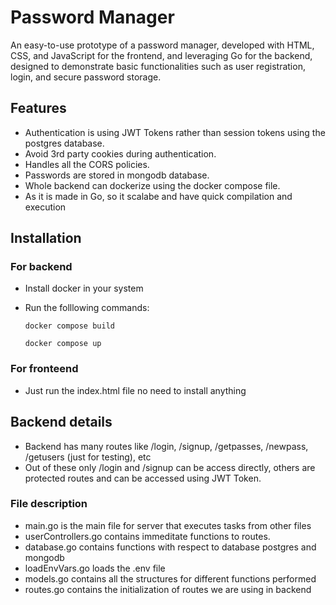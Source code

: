 # Password Manager

An easy-to-use prototype of a password manager, developed with HTML, CSS, and JavaScript for the frontend, and leveraging Go for the backend, designed to demonstrate basic functionalities such as user registration, login, and secure password storage.

## Features

- Authentication is using JWT Tokens rather than session tokens using the postgres database.
- Avoid 3rd party cookies during authentication.
- Handles all the CORS policies.
- Passwords are stored in mongodb database.
- Whole backend can dockerize using the docker compose file.
- As it is made in Go, so it scalabe and have quick compilation and execution

## Installation

### For backend

- Install docker in your system
- Run the folllowing commands:
  
  ` docker compose build `
  
  ` docker compose up `
  
### For fronteend

-  Just run the index.html file no need to install anything

## Backend details

- Backend has many routes like /login, /signup, /getpasses, /newpass, /getusers (just for testing), etc
- Out of these only /login and /signup can be access directly, others are protected routes and can be accessed using JWT Token.
  
### File description

- main.go is the main file for server that executes tasks from other files
- userControllers.go contains immeditate functions to routes.
- database.go contains functions with respect to database postgres and mongodb
- loadEnvVars.go loads the .env file
- models.go contains all the structures for different functions performed
- routes.go contains the initialization of routes we are using in backend